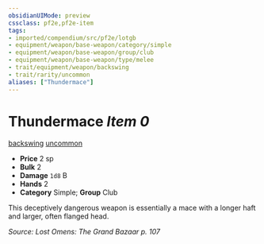 ```yaml
---
obsidianUIMode: preview
cssclass: pf2e,pf2e-item
tags:
- imported/compendium/src/pf2e/lotgb
- equipment/weapon/base-weapon/category/simple
- equipment/weapon/base-weapon/group/club
- equipment/weapon/base-weapon/type/melee
- trait/equipment/weapon/backswing
- trait/rarity/uncommon
aliases: ["Thundermace"]
---
```

# Thundermace *Item 0*  
[backswing](backswing.md)  [uncommon](uncommon.md)  

- **Price** 2 sp
- **Bulk** 2
- **Damage** `1d8` B
- **Hands** 2
- **Category** Simple; **Group** Club 

This deceptively dangerous weapon is essentially a mace with a longer haft and larger, often flanged head.

*Source: Lost Omens: The Grand Bazaar p. 107*